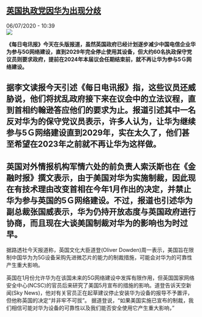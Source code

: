 <!--1594025742000-->
[英国执政党因华为出现分歧](http://www.rfi.fr//cn/%E4%B8%AD%E5%9B%BD/20200706-%E8%8B%B1%E5%9B%BD%E6%89%A7%E6%94%BF%E5%85%9A%E5%9B%A0%E5%8D%8E%E4%B8%BA%E5%87%BA%E7%8E%B0%E5%88%86%E6%AD%A7)
------

<div>06/07/2020 - 10:39</div><img src="https://s.rfi.fr/media/display/b65f626e-b7ed-11ea-ac29-005056bff430/w:310/p:16x9/huawei-construira-en-angleterre-un-centre-de-r-d.JPG"><p><strong>《每日电讯报》今天在头版报道，虽然英国政府已经计划逐步减少中国电信企业华为参与5G网络建设，直到2029年完全停止使用其设备，但大约60名执政保守党议员则要求政府，提前在2024年本届议会任期结束前，就不再让华为参与5Ｇ网络建设。</strong></p><div class="t-content__body u-clearfix"><div class="m-interstitial"></div><h2>据李文读报今天引述《每日电讯报》指，这些议员还威胁说，他们将扰乱政府接下来在议会中的立法议程，直到首相约翰逊答应他们的要求为止。报道引述其中一名反对华为的保守党议员表示，许多人认为，让华为继续参与5Ｇ网络建设直到2029年，实在太久了，他们甚至希望在2023年之前就不再让华为这样做。</h2><h2>英国对外情报机构军情六处的前负责人索沃斯也在《金融时报》撰文表示，由于美国对华为实施制裁，因此现在有技术理由改变首相在今年1月作出的决定，并禁止华为参与英国的5Ｇ网络建设。不过，报道也引述华为副总裁张国威表示，华为仍持开放态度与英国政府进行协商，而且现在大谈美国制裁对华为的影响也为时过早。</h2><p>据路透社今天报道称，英国文化大臣道登(Oliver Dowden)周一表示，美国旨在限制中国华为为5G设备采购先进微芯片的能力的制裁措施，可能会对华为的可靠性产生重大影响。</p><p>英国在1月份允许华为在该国未来的5G网络建设中发挥有限作用，但英国国家网络安全中心(NCSC)的官员后来研究了美国5月宣布的措施的影响。道登告诉天空新闻(Sky News)，他对有关官员正在起草建议停止安装华为设备的报导不予置评，但他称英国的决定“并非牢不可拔”。 据道登说，“如果美国实施已宣布的制裁，我们相信可能对华为设备的可靠性以及我们能否安全使用它产生重大影响，”</p><div class="o-self-promo o-self-promo--nl o-self-promo--hidden" data-selfpromo-newsletter></div><div class="o-self-promo o-self-promo--app o-self-promo--hidden" data-selfpromo-app></div></div>
